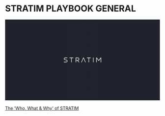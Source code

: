 # STRATIM PLAYBOOK GENERAL

![](/assets/facebook-og.jpg)

[The 'Who, What & Why' of STRATIM](/playbook-general/index.md)
